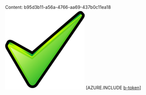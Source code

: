Content: b95d3b11-a56a-4766-aa69-437b0c11ea18![image](9b9178d8-6167-44fc-a9c3-2786683352fa.png)
[AZURE.INCLUDE [b-token](34c96f99-af97-468b-b3dd-1db7bd8b7365.md)]
